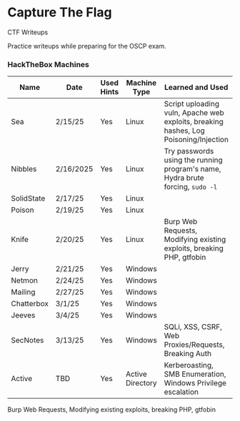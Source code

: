 # Capture The Flag

CTF Writeups

Practice writeups while preparing for the OSCP exam.

### HackTheBox Machines

| Name       | Date      | Used Hints | Machine Type     | Learned and Used                                                                     | Order Written                                                      |
| ---------- | --------- | ---------- | ---------------- | ------------------------------------------------------------------------------------ | ------------------------------------------------------------------ |
| Sea        | 2/15/25   | Yes        | Linux            | Script uploading vuln, Apache web exploits, breaking hashes, Log Poisoning/Injection | [Writeup 3/14](HackTheBox_Labs/Sea/sea-writeup.md)                 |
| Nibbles    | 2/16/2025 | Yes        | Linux            | Try passwords using the running program's name, Hydra brute forcing, `sudo -l`       |                                                                    |
| SolidState | 2/17/25   | Yes        | Linux            |                                                                                      |                                                                    |
| Poison     | 2/19/25   | Yes        | Linux            |                                                                                      |                                                                    |
| Knife      | 2/20/25   | Yes        | Linux            | Burp Web Requests, Modifying existing exploits, breaking PHP, gtfobin                |                                                                    |
| Jerry      | 2/21/25   | Yes        | Windows          |                                                                                      |
| Netmon     | 2/24/25   | Yes        | Windows          |                                                                                      |
| Mailing    | 2/27/25   | Yes        | Windows          |                                                                                      |
| Chatterbox | 3/1/25    | Yes        | Windows          |                                                                                      |
| Jeeves     | 3/4/25    | Yes        | Windows          |                                                                                      |
| SecNotes   | 3/13/25   | Yes        | Windows          | SQLi, XSS, CSRF, Web Proxies/Requests, Breaking Auth                                 | [First Writeup 3/13](HackTheBox_Labs/secnotes/secnotes-writeup.md) |
| Active     | TBD       | Yes        | Active Directory | Kerberoasting, SMB Enumeration, Windows Privilege escalation                         | [Writeup 3/17](HackTheBox_Labs/Active/active-writeup.md)           |

Burp Web Requests, Modifying existing exploits, breaking PHP, gtfobin
